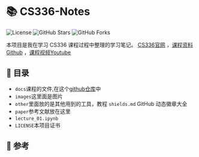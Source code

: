# 📚 CS336-Notes
![License](https://img.shields.io/github/license/OneRaise5385/CS336-Notes) ![GitHub Stars](https://img.shields.io/github/stars/OneRaise5385/CS336-Notes) ![GitHub Forks](https://img.shields.io/github/forks/OneRaise5385/CS336-Notes)

本项目是我在学习 CS336 课程过程中整理的学习笔记。
[CS336官网](https://stanford-cs336.github.io/spring2025/) ，[课程资料Github](https://github.com/stanford-cs336/assignment1-basics/tree/main) ，[课程视频Youtube](https://www.youtube.com/watch?v=SQ3fZ1sAqXI&list=PLoROMvodv4rOY23Y0BoGoBGgQ1zmU_MT_)

## 📂 目录
- `docs`课程的文件,在这个[github仓库](https://github.com/stanford-cs336/assignment1-basics/tree/main)中
- `images`这里面是图片
- `other`里面放的是其他用到的工具，教程
  `shields.md` GitHub 动态徽章大全
- `paper`参考文献放在这里
- `lecture_01.ipynb`
- `LICENSE`本项目证书

## 🎯 参考


